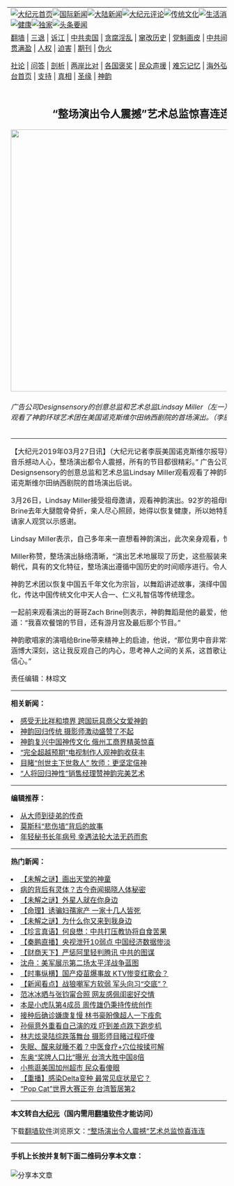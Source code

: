 <a name="1" id="1" target="_blank"></a><span id="1"></span>
<table align=center border="0"><tr><td colspan="2" VALIGN=TOP><a href="https://github.com/xejgby3625/djy/blob/master/gb/nf1351518.md#1"><img src="https://raw.githubusercontent.com/xejgby3625/www/master/t/djy/1.jpg" title="大纪元首页" alt="大纪元首页"></a><a href="https://github.com/xejgby3625/djy/blob/master/gb/n24hr.md#1"><img src="https://raw.githubusercontent.com/xejgby3625/www/master/t/djy/3.jpg" title="国际新闻" alt="国际新闻"></a><a href="https://github.com/xejgby3625/djy/blob/master/gb/nsc413.md#1"><img src="https://raw.githubusercontent.com/xejgby3625/www/master/t/djy/4.jpg" title="大陆新闻" alt="大陆新闻"></a><a href="https://github.com/xejgby3625/djy/blob/master/gb/news392.md#1"><img src="https://raw.githubusercontent.com/xejgby3625/www/master/t/djy/5.jpg" title="大纪元评论" alt="大纪元评论"></a><a href="https://github.com/xejgby3625/djy/blob/master/gb/news2007.md#1"><img src="https://raw.githubusercontent.com/xejgby3625/www/master/t/djy/6.jpg" title="传统文化" alt="传统文化"></a><a href="https://github.com/xejgby3625/djy/blob/master/gb/news2008.md#1"><img src="https://raw.githubusercontent.com/xejgby3625/www/master/t/djy/7.jpg" title="生活消费" alt="生活消费"></a><a href="https://github.com/xejgby3625/djy/blob/master/gb/ncyule.md#1"><img src="https://raw.githubusercontent.com/xejgby3625/www/master/t/djy/8.jpg" title="娱乐休闲" alt="娱乐休闲"></a><a href="https://github.com/xejgby3625/djy/blob/master/gb/nsc1002.md#1"><img src="https://raw.githubusercontent.com/xejgby3625/www/master/t/djy/9.jpg" title="健康" alt="健康"></a><a href="https://github.com/xejgby3625/djy/blob/master/gb/nf6092.md#1"><img src="https://raw.githubusercontent.com/xejgby3625/www/master/t/djy/10a.jpg" title="独家" alt="独家"></a><a href="https://github.com/xejgby3625/djy/blob/master/gb/nf4514.md#1"><img src="https://raw.githubusercontent.com/xejgby3625/www/master/t/djy/12a.jpg" title="头条要闻" alt="头条要闻"></a></td></tr>
<tr><td colspan="2" VALIGN=TOP><a target="_blank" href="https://github.com/xejgby3625/www/blob/master/README.md?zsrh#1">翻墙</a> | <a target="_blank" href="https://github.com/xejgby3625/djy/blob/master/gb/nf5657.md#1">三退</a> | <a target="_blank" href="https://github.com/xejgby3625/djy/blob/master/gb/nf6124.md#1">诉江</a> | <a target="_blank" href="https://github.com/xejgby3625/djy/blob/master/gb/nf1176117.md#1">中共卖国</a> | <a target="_blank" href="https://github.com/xejgby3625/djy/blob/master/gb/nf5773.md#1">贪腐淫乱</a> | <a target="_blank" href="https://github.com/xejgby3625/djy/blob/master/gb/nf1176115.md#1">窜改历史</a> | <a target="_blank" href="https://github.com/xejgby3625/djy/blob/master/gb/nf1176107.md#1">党魁画皮</a> | <a target="_blank" href="https://github.com/xejgby3625/djy/blob/master/gb/nf1320400.md#1">中共间谍</a> | <a target="_blank" href="https://github.com/xejgby3625/djy/blob/master/gb/nf1176114.md#1">破坏传统</a> | <a target="_blank" href="https://github.com/xejgby3625/ntdtv/blob/master/gb/prog447_1.md#1">恶贯满盈</a> | <a target="_blank" href="https://github.com/xejgby3625/djy/blob/master/gb/ncid278.md#1">人权</a> | <a target="_blank" href="https://github.com/xejgby3625/djy/blob/master/gb/nf1176111.md#1">迫害</a> | <a target="_blank" href="https://gitlab.com/szzdlab/mh-qikan/blob/master/README.md#1">期刊</a> | <a target="_blank" href="https://github.com/xejgby3625/djy/blob/master/gb/nf5562.md#1">伪火</a></p><p><a target="_blank" href="https://github.com/xejgby3625/djy/blob/master/gb/9p.md#1">社论</a> | <a target="_blank" href="https://github.com/xejgby3625/djy/blob/master/gb/nf4378.md#1">问答</a> | <a target="_blank" href="https://github.com/xejgby3625/djy/blob/master/gb/nf5792.md#1">剖析</a> | <a target="_blank" href="https://github.com/xejgby3625/djy/blob/master/gb/nf5735.md#1">两岸比对</a> | <a target="_blank" href="https://github.com/xejgby3625/djy/blob/master/gb/nf6119.md#1">各国褒奖</a> | <a target="_blank" href="https://github.com/xejgby3625/djy/blob/master/gb/nf6120.md#1">民众声援</a> | <a target="_blank" href="https://github.com/xejgby3625/djy/blob/master/gb/nf1188594.md#1">难忘记忆</a> | <a target="_blank" href="https://github.com/xejgby3625/djy/blob/master/gb/nf3180.md#1">海外弘传</a> | <a target="_blank" href="https://github.com/xejgby3625/djy/blob/master/gb/nf5410.md#1">万人上访</a> | <a target="_blank" href="https://github.com/xejgby3625/www/blob/master/README.md?zsrh#1">平台首页</a> | <a target="_blank" href="https://github.com/xejgby3625/djy/blob/master/gb/nf4386.md#1">支持</a> | <a target="_blank" href="https://github.com/xejgby3625/djy/blob/master/gb/nf4389.md#1">真相</a> | <a target="_blank" href="https://github.com/xejgby3625/djy/blob/master/gb/nf5790.md#1">圣缘</a> | <a target="_blank" href="https://github.com/xejgby3625/djy/blob/master/gb/nf4786.md#1">神韵</a></td></tr>
<tr><td VALIGN=TOP width="626"><h2 align=center>“整场演出令人震撼”艺术总监惊喜连连</h2>
<img width="600" src="https://i.epochtimes.com/assets/uploads/2019/03/1903270019081886-600x400.jpg" />
<h6>广告公司Designsensory的创意总监和艺术总监Lindsay Miller（左一）和家人一起观看了神韵环球艺术团在美国诺克斯维尔田纳西剧院的首场演出。（李辰／大纪元）
</h6>
<hr>
	<p>【大纪元2019年03月27日讯】（大纪元记者李辰美国诺克斯维尔报导）“编舞美丽，<ahref="https://github.com/xejgby3625/djy/blob/master/gb/tag/%E9%9F%B3%E4%B9%90.md#1">音乐</a>撼动人心，整场演出都令人震撼，所有的节目都很精彩。” 广告公司Designsensory的创意总监和艺术总监Lindsay Miller观看观看了<ahref="https://github.com/xejgby3625/djy/blob/master/gb/tag/%E7%A5%9E%E9%9F%B5.md#1">神韵</a>环球艺术团在<ahref="https://github.com/xejgby3625/djy/blob/master/gb/tag/%E8%AF%BA%E5%85%8B%E6%96%AF%E7%BB%B4%E5%B0%94%E7%94%B0%E7%BA%B3%E8%A5%BF%E5%89%A7%E9%99%A2.md#1">诺克斯维尔田纳西剧院</a>的首场演出后说。</p>
<p>3月26日，Lindsay Miller接受祖母邀请，观看<ahref="https://github.com/xejgby3625/djy/blob/master/gb/tag/%E7%A5%9E%E9%9F%B5.md#1">神韵</a>演出。92岁的祖母Imogene Brine去年大腿髋骨骨折，亲人尽心照顾，她得以恢复健康，所以她特意买了神韵票邀请家人观赏以示感谢。</p>
<p>Lindsay Miller表示，自己多年来一直想看神韵演出，此次亲身观看，惊喜不已。</p>
<p>Miller称赞，整场演出脉络清晰，“演出艺术地展现了历史，这些服装来自那些不同的朝代，具有的文化特征，整场演出遵循<ahref="https://github.com/xejgby3625/djy/blob/master/gb/tag/%E4%B8%AD%E5%9B%BD%E5%8E%86%E5%8F%B2.md#1">中国历史</a>的时间顺序进行。令人印象深刻。”</p>
<p>神韵艺术团以恢复中国五千年文化为宗旨，以舞蹈讲述故事，演绎中国上下五千年文化，传达中国传统文化中天人合一、仁义礼智信等传统理念。</p>
<p>一起前来观看演出的哥哥Zach Brine则表示，神韵舞蹈是他的最爱，他一一列举道：“我喜欢餐馆的节目，还有游月宫及最后那个节目。”</p>
<p>神韵歌唱家的演唱给Brine带来精神上的启迪，他说，“那位男中音非常棒。歌词的意涵博大深刻，这让我反观自己的内心，思考神人之间的关系，这首歌让你对自己充满信心。”</p>
<p>责任编辑：林琮文</p>
	
<hr>


<strong>相关新闻：</strong>
<li><a href="https://github.com/xejgby3625/djy/blob/master/gb/19/2/26/n11072690.md#1">感受无比祥和境界 跨国玩具商父女爱神韵</a></li>
<li><a href="https://github.com/xejgby3625/djy/blob/master/gb/19/2/27/n11076088.md#1">神韵回归传统 摄影师激动盛赞了不起</a></li>
<li><a href="https://github.com/xejgby3625/djy/blob/master/gb/19/2/27/n11076326.md#1">神韵复兴中国神传文化 俄州工商界精英惊喜</a></li>
<li><a href="https://github.com/xejgby3625/djy/blob/master/gb/19/2/27/n11076981.md#1">“完全超越预期”电视制作人观神韵收获丰</a></li>
<li><a href="https://github.com/xejgby3625/djy/blob/master/gb/19/2/27/n11077125.md#1">目睹“创世主下世救人” 牧师：更坚定信神</a></li>
<li><a href="https://github.com/xejgby3625/djy/blob/master/gb/19/2/27/n11077143.md#1">“人将回归神性”销售经理赞神韵完美艺术</a></li>
<hr>


<strong>编辑推荐：</strong>
<li><a href="https://github.com/xejgby3625/djy/blob/master/gb/7/4/5/n1669415.md?dfh#1" target="_blank">从大师到徒弟的传奇</a></li><li><a href="https://github.com/tsiac2612/djy/blob/master/gb/17/12/23/n9986897.md#1" target="_blank">莫斯科“悲伤墙”背后的故事</a></li><li><a href="https://github.com/tsiac2612/djy/blob/master/gb/16/11/28/n8535217.md#1" target="_blank">年轻秘书长年病号 幸遇法轮大法无药而愈</a></li>
<hr>

<strong>热门新闻：</strong>
<li><a href="https://github.com/xejgby3625/djy/blob/master/gb/21/8/5/n13141850.md#1">【未解之谜】画出天堂的神童</a></li>
<li><a href="https://github.com/xejgby3625/djy/blob/master/gb/21/7/24/n13112797.md#1">病的背后有灵体？古今奇闻揭晓人体秘密</a></li>
<li><a href="https://github.com/xejgby3625/djy/blob/master/gb/21/8/10/n13153445.md#1">【未解之谜】外星人就在你身边</a></li>
<li><a href="https://github.com/xejgby3625/djy/blob/master/gb/21/7/23/n13108844.md#1">【命理】诱骗妇孺家产 一家十几人皆死</a></li>
<li><a href="https://github.com/xejgby3625/djy/blob/master/gb/21/8/6/n13144687.md#1">【未解之谜】为什么你又来到我身边</a></li>
<li><a href="https://github.com/xejgby3625/djy/blob/master/gb/21/8/12/n13157902.md#1">【珍言真语】何良懋：中共打压教协将自食苦果</a></li>
<li><a href="https://github.com/xejgby3625/djy/blob/master/gb/21/8/12/n13158551.md#1">【秦鹏直播】央视泄歼10弱点 中国经济数据惨淡</a></li>
<li><a href="https://github.com/xejgby3625/djy/blob/master/gb/21/8/12/n13157843.md#1">【财商天下】严惩阿里轻判腾讯 中共的图谋</a></li>
<li><a href="https://github.com/xejgby3625/djy/blob/master/gb/21/8/10/n13153478.md#1">沈舟：美军展示第二场太平洋战争蓝图</a></li>
<li><a href="https://github.com/xejgby3625/djy/blob/master/gb/21/8/11/n13155973.md#1">【时事纵横】国产疫苗爆事故 KTV惨变红歌会？</a></li>
<li><a href="https://github.com/xejgby3625/djy/blob/master/gb/21/8/10/n13153051.md#1">【新闻看点】战狼嘲军方软弱 军头向习“交底”？</a></li>
<li><a href="https://github.com/xejgby3625/djy/blob/master/gb/21/8/11/n13156150.md#1">范冰冰晒与张钧甯合照 网友感佩闺密好交情</a></li>
<li><a href="https://github.com/xejgby3625/djy/blob/master/gb/21/8/10/n13153641.md#1">本是小虎队第4成员 周传雄仍秉持传统创作</a></li>
<li><a href="https://github.com/xejgby3625/djy/blob/master/gb/21/8/10/n13153447.md#1">接种后确诊嫌康复慢 林书豪盼像超人一下痊愈</a></li>
<li><a href="https://github.com/xejgby3625/djy/blob/master/gb/21/8/11/n13155663.md#1">孙俪意外重看自己演的戏 吓到差点跌下跑步机</a></li>
<li><a href="https://github.com/xejgby3625/djy/blob/master/gb/21/8/11/n13155878.md#1">林志炫录陆综跌落舞台 摄影师目睹过程吓傻</a></li>
<li><a href="https://github.com/xejgby3625/djy/blob/master/gb/21/8/6/n13143700.md#1">失眠、醒来就睡不着？中医食疗+穴位按揉可解</a></li>
<li><a href="https://github.com/xejgby3625/djy/blob/master/gb/21/8/11/n13154125.md#1">东奥“奖牌人口比”曝光 台湾大胜中国8倍</a></li>
<li><a href="https://github.com/xejgby3625/djy/blob/master/gb/21/8/11/n13154382.md#1">小熊逛美国加州超市 民众看傻眼</a></li>
<li><a href="https://github.com/xejgby3625/djy/blob/master/gb/21/8/10/n13152509.md#1">【重播】感染Delta变种 最常见症状是它？</a></li>
<li><a href="https://github.com/xejgby3625/djy/blob/master/gb/21/8/12/n13156644.md#1">“Pop Cat”世界大赛正夯 台湾暂居第2</a></li>
<hr>

<strong>本文转自<a href="https://www.epochtimes.com">大纪元</a>（国内需用<a href="https://github.com/xejgby3625/www/blob/master/README.md#8">翻墙软件</a>才能访问）</strong><p>下载<a href="https://github.com/xejgby3625/www/blob/master/README.md#8">翻墙软件</a>浏览原文：<a href="https://www.epochtimes.com/gb/19/3/27/n11143216.htm">“整场演出令人震撼”艺术总监惊喜连连</a></p><hr>

<strong>手机上长按并复制下面二维码分享本文章：</strong><br><br><img src="https://chart.apis.google.com/chart?cht=qr&chs=240x240&choe=UTF-8&chld=M|2&chl=https://github.com/xejgby3625/djy/blob/master/gb/19/3/27/n11143216.md%231" title="分享本文章"></td><td VALIGN=TOP><a href="https://github.com/xejgby3625/djy/blob/master/gb/16/1/21/n4622075.md?dfh#1" target="_blank"><img src="https://raw.githubusercontent.com/xejgby3625/djy/master/gb/300/wei-f1.jpg" title="中共的伪火骗局"  alt="中共的伪火骗局"></a><br><a href="https://github.com/xejgby3625/www/blob/master/README.md?dfh#9" target="_blank"><img src="https://raw.githubusercontent.com/xejgby3625/djy/master/gb/300/yong-h.jpg" title="永恒的见证"  alt="永恒的见证"></a><br><a href="https://github.com/xejgby3625/djy/blob/master/gb/13/9/29/n3974789.md?dfh#1" target="_blank"><img src="https://raw.githubusercontent.com/xejgby3625/djy/master/gb/300/shang-lnz.jpg" title="善良女子被中共投男牢"  alt="善良女子被中共投男牢"></a><br><a href="https://github.com/xejgby3625/djy/blob/master/gb/16/3/16/n4663449.md?dfh#1" target="_blank"><img src="https://raw.githubusercontent.com/xejgby3625/djy/master/gb/300/huo-z3.jpg" title="警卫目击活摘器官"  alt="警卫目击活摘器官"></a><br><a href="https://github.com/xejgby3625/djy/blob/master/gb/16/8/7/n8177641.md?dfh#1" target="_blank"><img src="https://raw.githubusercontent.com/xejgby3625/djy/master/gb/300/huo-z4.jpg" title="证人描述活摘恐怖"  alt="证人描述活摘恐怖"></a><br><a href="https://github.com/xejgby3625/djy/blob/master/gb/10/4/19/n2881569.md?dfh#1" target="_blank"><img src="https://raw.githubusercontent.com/xejgby3625/djy/master/gb/300/huo-z1.jpg" title="揭开活摘器官黑幕"  alt="揭开活摘器官黑幕"></a><br><a href="https://github.com/xejgby3625/djy/blob/master/gb/10/11/7/n3077476.md?dfh#1" target="_blank"><img src="https://raw.githubusercontent.com/xejgby3625/djy/master/gb/300/ma-ks.jpg" title="马克思的成魔之路"  alt="马克思的成魔之路"></a><br><a href="https://github.com/xejgby3625/djy/blob/master/gb/14/6/9/n4173977.md?dfh#1" target="_blank"><img src="https://raw.githubusercontent.com/xejgby3625/djy/master/gb/300/chang-zs.jpg" title="藏字石 蕴天机"  alt="藏字石 蕴天机"></a><br><a href="https://github.com/xejgby3625/djy/blob/master/gb/18/5/10/n10381511.md?dfh#1" target="_blank"><img src="https://raw.githubusercontent.com/xejgby3625/djy/master/gb/300/st1.jpg" title="关注三亿人三退"  alt="关注三亿人三退"></a><br><a href="https://github.com/xejgby3625/djy/blob/master/gb/18/3/21/n10237682.md?dfh#1" target="_blank"><img src="https://raw.githubusercontent.com/xejgby3625/djy/master/gb/300/jie-t.jpg" title="解体中共复兴中华"  alt="解体中共复兴中华"></a><br><a href="https://github.com/xejgby3625/djy/blob/master/gb/9/2/9/n2422991.md?dfh#1" target="_blank"><img src="https://raw.githubusercontent.com/xejgby3625/djy/master/gb/300/gao-zs.jpg" title="中共迫害良心律师"  alt="中共迫害良心律师"></a><br><a href="https://github.com/xejgby3625/djy/blob/master/gb/18/12/9/n10900044.md?dfh#1" target="_blank"><img src="https://raw.githubusercontent.com/xejgby3625/djy/master/gb/300/sj1.jpg" title="三百多万人举报江泽民"  alt="三百多万人举报江泽民"></a><br><a href="https://github.com/xejgby3625/djy/blob/master/gb/18/8/28/n10672014.md?dfh#1" target="_blank"><img src="https://raw.githubusercontent.com/xejgby3625/djy/master/gb/300/sj2.jpg" title="这些官员为何起诉江泽民"  alt="这些官员为何起诉江泽民"></a><br><a href="https://github.com/xejgby3625/djy/blob/master/gb/8/12/18/n2367165.md?dfh#1" target="_blank"><img src="https://raw.githubusercontent.com/xejgby3625/djy/master/gb/300/liangan.jpg" title="海峡两岸的强烈对比"  alt="海峡两岸的强烈对比"></a><br><a href="https://github.com/xejgby3625/djy/blob/master/gb/15/12/10/n4593139.md?dfh#1" target="_blank"><img src="https://raw.githubusercontent.com/xejgby3625/djy/master/gb/300/jia-ndzl.jpg" title="加拿大总理的贺信"  alt="加拿大总理的贺信"></a><br><a href="https://github.com/xejgby3625/djy/blob/master/gb/11/6/17/n3289382.md?dfh#1" target="_blank"><img src="https://raw.githubusercontent.com/xejgby3625/djy/master/gb/300/xiao-wd.jpg" title="探寻真相兼听则明"  alt="探寻真相兼听则明"></a><br><a href="https://github.com/xejgby3625/djy/blob/master/gb/18/10/27/n10812623.md?dfh#1" target="_blank"><img src="https://raw.githubusercontent.com/xejgby3625/djy/master/gb/300/yindu.jpg" title="印度媒体报道东方"  alt="印度媒体报道东方"></a><br><a href="https://github.com/xejgby3625/djy/blob/master/gb/18/6/9/n10469652.md?dfh#1" target="_blank"><img src="https://raw.githubusercontent.com/xejgby3625/djy/master/gb/300/xie-j.jpg" title="不一样的海外校园"  alt="不一样的海外校园"></a><br><a href="https://github.com/xejgby3625/djy/blob/master/gb/7/4/5/n1669415.md?dfh#1" target="_blank"><img src="https://raw.githubusercontent.com/xejgby3625/djy/master/gb/300/li-up.jpg" title="从大师到徒弟的传奇"  alt="从大师到徒弟的传奇"></a><br><a href="https://github.com/xejgby3625/djy/blob/master/gb/17/5/26/n9191512.md?dfh#1" target="_blank"><img src="https://raw.githubusercontent.com/xejgby3625/djy/master/gb/300/zfl2.jpg" title="亿万人与东方一本奇书"  alt="亿万人与东方一本奇书"></a><br><a href="https://github.com/xejgby3625/djy/blob/master/gb/13/11/27/n4020290.md?dfh#1" target="_blank"><img src="https://raw.githubusercontent.com/xejgby3625/djy/master/gb/300/zhen-h.jpg" title="大陆见不到的震撼场面"  alt="大陆见不到的震撼场面"></a><br><a href="https://github.com/xejgby3625/djy/blob/master/gb/15/7/17/n4482910.md?dfh#1" target="_blank"><img src="https://raw.githubusercontent.com/xejgby3625/djy/master/gb/300/dalu-sk.jpg" title="人心向善 大陆当初盛况"  alt="人心向善 大陆当初盛况"></a><br><a href="https://github.com/xejgby3625/djy/blob/master/gb/19/1/5/n10955468.md?dfh#1" target="_blank"><img src="https://raw.githubusercontent.com/xejgby3625/djy/master/gb/300/zfl1.jpg" title="追寻真理 这书讲什么"  alt="追寻真理 这书讲什么"></a><br><a href="https://github.com/xejgby3625/www/blob/master/README.md?dfh#1" target="_blank"><img src="https://raw.githubusercontent.com/xejgby3625/djy/master/gb/300/fq1.jpg" title="下载免费翻墙软件"  alt="下载免费翻墙软件"></a><br></td></tr></table>
